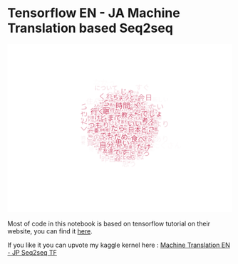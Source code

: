 # Tensorflow EN - JA Machine Translation based Seq2seq
![Japanesse_Wordcloud](WC_Japanese.png)

Most of code in this notebook is based on tensorflow tutorial on their website, you can find it [here](https://www.tensorflow.org/addons/tutorials/networks_seq2seq_nmt).

If you like it you can upvote my kaggle kernel here : [Machine Translation EN - JP Seq2seq TF](https://www.kaggle.com/wahyusetianto/machine-translation-en-jp-seq2seq-tf)